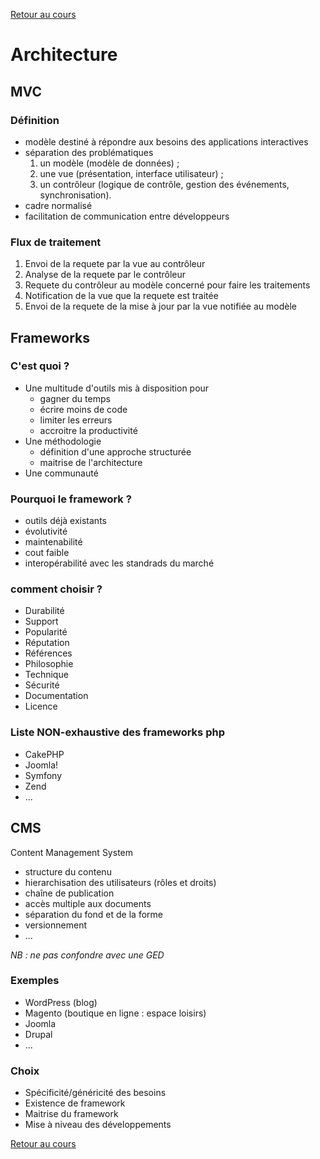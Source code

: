[Retour au cours](../cours.md)

# Architecture

## MVC

### Définition

* modèle destiné à répondre aux besoins des applications interactives
* séparation des problématiques
  1. un modèle (modèle de données) ;
  2. une vue (présentation, interface utilisateur) ;
  3. un contrôleur (logique de contrôle, gestion des événements, synchronisation).
* cadre normalisé
* facilitation de communication entre développeurs

### Flux de traitement

1. Envoi de la requete par la vue au contrôleur
2. Analyse de la requete par le contrôleur
3. Requete du contrôleur au modèle concerné pour faire les traitements
4. Notification de la vue que la requete est traitée
5. Envoi de la requete de la mise à jour par la vue notifiée au modèle

## Frameworks

### C'est quoi ?

* Une multitude d'outils mis à disposition pour
  - gagner du temps
  - écrire moins de code
  - limiter les erreurs
  - accroitre la productivité
* Une méthodologie
  - définition d'une approche structurée
  - maitrise de l'architecture
* Une communauté

### Pourquoi le framework ?

* outils déjà existants
* évolutivité
* maintenabilité
* cout faible
* interopérabilité avec les standrads du marché

### comment choisir ?

* Durabilité
* Support
* Popularité
* Réputation
* Références
* Philosophie
* Technique
* Sécurité
* Documentation
* Licence

### Liste NON-exhaustive des frameworks php

* CakePHP
* Joomla!
* Symfony
* Zend
* ...

## CMS

Content Management System

* structure du contenu
* hierarchisation des utilisateurs (rôles et droits)
* chaîne de publication
* accès multiple aux documents
* séparation du fond et de la forme
* versionnement
* ...

_NB : ne pas confondre avec une GED_

### Exemples

* WordPress (blog)
* Magento (boutique en ligne : espace loisirs)
* Joomla
* Drupal
* ...

### Choix

* Spécificité/généricité des besoins
* Existence de framework
* Maitrise du framework
* Mise à niveau des développements

[Retour au cours](../cours.md)
